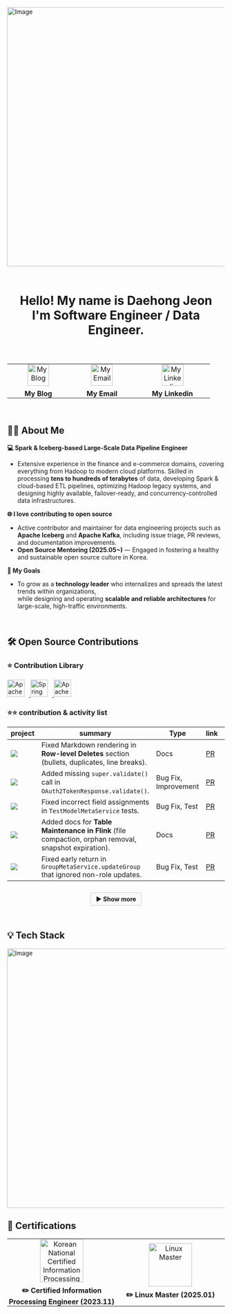 <img width="1500" height="600" alt="Image" src="https://github.com/user-attachments/assets/093baa11-0c84-42de-8189-f279bb553d1d" />

<br>
<br>
<br>
<p align="center" style="font-size: 28px; font-weight: bold;">
  <strong>Hello! My name is Daehong Jeon</strong> <br>
    <strong> I'm Software Engineer / Data Engineer.</strong>
</p>

<br>

<table align="center" border="0" cellpadding="0" cellspacing="0" style="border-collapse: collapse; border: none;">
  <tr>
    <td align="center" style="padding: 0 40px;">
      <a href="https://daehong770.me.kr/">
        <img width="50" height="50" src="https://github.com/user-attachments/assets/f3e01811-c3dd-42fd-8927-92bcf59cbc03" alt="My Blog" />
      </a>
      <div style="margin-top: 8px; font-weight: bold;">My Blog</div>
    </td>
    <td align="center" style="padding: 0 40px;">
      <a href="mailto:daehong770@gmail.com">
        <img width="50" height="50" src="https://github.com/user-attachments/assets/a1b40ffb-7ead-43f5-848b-2ec3a7f75cde" alt="My Email" />
      </a>
      <div style="margin-top: 8px; font-weight: bold;">My Email</div>
    </td>
    <td align="center" style="padding: 0 40px;">
      <a href="https://www.linkedin.com/in/daehong-jeon">
        <img width="50" height="50" src="https://github.com/user-attachments/assets/18a2e315-2214-491b-b84b-2cc174327a7d" alt="My Linkedin" />
      </a>
      <div style="margin-top: 8px; font-weight: bold;">My Linkedin</div>
    </td>
  </tr>
</table>

<br>

## 🧑‍💻 About Me  
**💻 Spark & Iceberg-based Large-Scale Data Pipeline Engineer**  
- Extensive experience in the finance and e-commerce domains, covering everything from Hadoop to modern cloud platforms. Skilled in processing **tens to hundreds of terabytes** of data, developing Spark & cloud-based ETL pipelines, optimizing Hadoop legacy systems, and designing highly available, failover-ready, and concurrency-controlled data infrastructures.

**🌐 I love contributing to open source**  
- Active contributor and maintainer for data engineering projects such as **Apache Iceberg** and **Apache Kafka**, including issue triage, PR reviews, and documentation improvements.  
- **Open Source Mentoring (2025.05~)** — Engaged in fostering a healthy and sustainable open source culture in Korea.

**🎯 My Goals**  
- To grow as a **technology leader** who internalizes and spreads the latest trends within organizations,  
while designing and operating **scalable and reliable architectures** for large-scale, high-traffic environments.

<br>

<h2> 🛠️ Open Source Contributions </h2> 

### ⭐️ Contribution Library

<p align="left">
  <a href="https://github.com/apache/iceberg" target="_blank">
    <img src="https://img.shields.io/badge/Apache%20Iceberg-00BFFF?style=for-the-badge&logo=apache&logoColor=white" 
         alt="Apache Iceberg" height="40" style="margin-right:10px;" />
  </a>
  <a href="https://github.com/spring-projects/spring-kafka" target="_blank">
    <img src="https://img.shields.io/badge/Spring%20Kafka-6DB33F?style=for-the-badge&logo=spring&logoColor=white" 
         alt="Spring Kafka" height="40" style="margin-right:10px;" />
  </a>
  <a href="https://github.com/apache/gravitino" target="_blank">
    <img src="https://img.shields.io/badge/Apache%20Gravitino-FF4500?style=for-the-badge&logo=apache&logoColor=white" 
         alt="Apache Gravitino" height="40" />
  </a>
</p>

### ⭐️⭐️ contribution & activity list

| project | summary | Type | link | date |
|---------|---------|------|------|------|
| ![](https://img.shields.io/badge/Iceberg-00BFFF?style=for-the-badge&logo=apache&logoColor=white) | Fixed Markdown rendering in **Row-level Deletes** section (bullets, duplicates, line breaks). | Docs | [PR](https://github.com/apache/iceberg/pull/13851) | 25.09 |
| ![](https://img.shields.io/badge/Gravitino-FF4500?style=for-the-badge&logo=apache&logoColor=white) | Added missing `super.validate()` call in `OAuth2TokenResponse.validate()`. | Bug Fix, Improvement | [PR](https://github.com/apache/gravitino/pull/8376) | 25.09 |
| ![](https://img.shields.io/badge/Gravitino-FF4500?style=for-the-badge&logo=apache&logoColor=white) | Fixed incorrect field assignments in `TestModelMetaService` tests. | Bug Fix, Test | [PR](https://github.com/apache/gravitino/pull/8296) | 25.08 |
| ![](https://img.shields.io/badge/Iceberg-00BFFF?style=for-the-badge&logo=apache&logoColor=white) | Added docs for **Table Maintenance in Flink** (file compaction, orphan removal, snapshot expiration). | Docs | [PR](https://github.com/apache/iceberg/pull/13853) | 25.08 |
| ![](https://img.shields.io/badge/Gravitino-FF4500?style=for-the-badge&logo=apache&logoColor=white) | Fixed early return in `GroupMetaService.updateGroup` that ignored non-role updates. | Bug Fix, Test | [PR](https://github.com/apache/gravitino/pull/8255) | 25.08 |

<div align="center">
<details>
  <summary style="cursor: pointer; font-weight: bold; font-size: 14px; padding: 6px 12px; border: 1px solid #ccc; border-radius: 6px; background: #f9f9f9; display: inline-block; margin: 10px 0;">
    ▶ Show more
  </summary>

| project | summary | Type | link | date |
|---------|---------|------|------|------|
| ![](https://img.shields.io/badge/Gravitino-FF4500?style=for-the-badge&logo=apache&logoColor=white) | Fixed NullPointerException in `EntityCombinedFileset` with null-safe `hiddenProperties`. | Bug Fix, Test | [PR](https://github.com/apache/gravitino/pull/8238) | 25.08 |
| ![](https://img.shields.io/badge/Gravitino-FF4500?style=for-the-badge&logo=apache&logoColor=white) | Fixed null-safe handling of `managed` property in `CreateFileset.java`. | Bug Fix, Test | [PR](https://github.com/apache/gravitino/pull/8144) | 25.08 |
| ![](https://img.shields.io/badge/Gravitino-FF4500?style=for-the-badge&logo=apache&logoColor=white) | Added `request.validate()` in `PartitionOperations.java` for proper error handling. | Improvement | [PR](https://github.com/apache/gravitino/pull/8098) | 25.08 |
| ![](https://img.shields.io/badge/Iceberg-00BFFF?style=for-the-badge&logo=apache&logoColor=white) | Migrated Flink catalog tests from JUnit4 to JUnit5. | Improvement(Core) | [PR](https://github.com/apache/iceberg/pull/13021#issuecomment-2903837698) | 25.05 |
| ![](https://img.shields.io/badge/Iceberg-00BFFF?style=for-the-badge&logo=apache&logoColor=white) | Backported JUnit5 migration to Iceberg 1.19 and 1.20. | Improvement(Core) | [PR](https://github.com/apache/iceberg/pull/13165) | 25.05 |
| ![](https://img.shields.io/badge/Kafka-6DB33F?style=for-the-badge&logo=apache&logoColor=white) | Updated test code and docs for Kafka retry topic template bean name. | Improvement, Docs | [PR](https://github.com/spring-projects/spring-kafka/pull/3543) | 24.10 |

</details>
</div>



<br>

<h2> 💡 Tech Stack </h2> 

<img width="1200" height="600" alt="Image" src="https://github.com/user-attachments/assets/67333d86-84ff-42d7-929c-8237244a584d" />

<br>

<h2> 📜 Certifications </h2>

<table border="0" cellpadding="0" cellspacing="0" 
       style="border-collapse: collapse; border: none; width: 100%;">
  <tr>
    <td align="center" style="width: 50%; padding: 0;">
      <a href="https://jeondaehong.github.io/">
        <img width="100" height="100" 
             src="https://github.com/user-attachments/assets/af7c76c9-54fa-435a-b90b-e4fb93c6c116"
             alt="Korean National Certified Information Processing Engineer" />
      </a>
      <div style="margin-top: 8px; font-weight: bold;">
        ✏️ Certified Information Processing Engineer (2023.11)
      </div>
    </td>
    <td align="center" style="width: 50%; padding: 0;">
      <a href="mailto:daehong770@gmail.com">
        <img width="100" height="100" 
             src="https://github.com/user-attachments/assets/14c77797-4e73-4191-9888-2a57c8266f39"
             alt="Linux Master" />
      </a>
      <div style="margin-top: 8px; font-weight: bold;">
        ✏️ Linux Master (2025.01)
      </div>
    </td>
  </tr>
</table>
